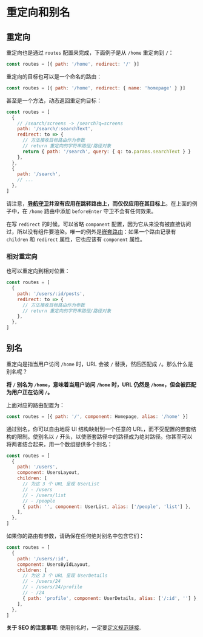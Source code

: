 # 重定向和别名

## 重定向

重定向也是通过 `routes` 配置来完成，下面例子是从 `/home` 重定向到 `/`：


```js
const routes = [{ path: '/home', redirect: '/' }]
```

重定向的目标也可以是一个命名的路由：

```js
const routes = [{ path: '/home', redirect: { name: 'homepage' } }]
```

甚至是一个方法，动态返回重定向目标：

```js
const routes = [
  {
    // /search/screens -> /search?q=screens
    path: '/search/:searchText',
    redirect: to => {
      // 方法接收目标路由作为参数
      // return 重定向的字符串路径/路径对象
      return { path: '/search', query: { q: to.params.searchText } }
    },
  },
  {
    path: '/search',
    // ...
  },
]
```

请注意，**[导航守卫](../advanced/navigation-guards.md)并没有应用在跳转路由上，而仅仅应用在其目标上**。在上面的例子中，在 `/home` 路由中添加 `beforeEnter` 守卫不会有任何效果。

在写 `redirect` 的时候，可以省略 `component` 配置，因为它从来没有被直接访问过，所以没有组件要渲染。唯一的例外是[嵌套路由](./nested-routes.md)：如果一个路由记录有 `children` 和 `redirect` 属性，它也应该有 `component` 属性。

### 相对重定向

也可以重定向到相对位置：

```js
const routes = [
  {
    path: '/users/:id/posts',
    redirect: to => {
      // 方法接收目标路由作为参数
      // return 重定向的字符串路径/路径对象
    },
  },
]
```

## 别名

重定向是指当用户访问 `/home` 时，URL 会被 `/` 替换，然后匹配成 `/`。那么什么是别名呢？

**将 `/` 别名为 `/home`，意味着当用户访问 `/home` 时，URL 仍然是 `/home`，但会被匹配为用户正在访问 `/`。**

上面对应的路由配置为：

```js
const routes = [{ path: '/', component: Homepage, alias: '/home' }]
```

通过别名，你可以自由地将 UI 结构映射到一个任意的 URL，而不受配置的嵌套结构的限制。使别名以 `/` 开头，以使嵌套路径中的路径成为绝对路径。你甚至可以将两者结合起来，用一个数组提供多个别名：

```js
const routes = [
  {
    path: '/users',
    component: UsersLayout,
    children: [
      // 为这 3 个 URL 呈现 UserList
      // - /users
      // - /users/list
      // - /people
      { path: '', component: UserList, alias: ['/people', 'list'] },
    ],
  },
]
```

如果你的路由有参数，请确保在任何绝对别名中包含它们：

```js
const routes = [
  {
    path: '/users/:id',
    component: UsersByIdLayout,
    children: [
      // 为这 3 个 URL 呈现 UserDetails
      // - /users/24
      // - /users/24/profile
      // - /24
      { path: 'profile', component: UserDetails, alias: ['/:id', ''] },
    ],
  },
]
```

**关于 SEO 的注意事项**: 使用别名时，一定要[定义规范链接](https://support.google.com/webmasters/answer/139066?hl=en).
